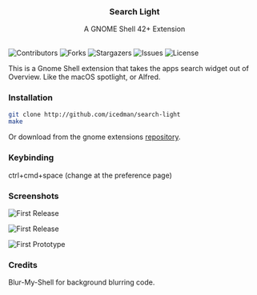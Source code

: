 <br/>
<p align="center">
  <h3 align="center">Search Light</h3>

  <p align="center">
    A GNOME Shell 42+ Extension
    <br/>
    <br/>
  </p>
</p>

![Contributors](https://img.shields.io/github/contributors/icedman/search-light?color=dark-green) ![Forks](https://img.shields.io/github/forks/icedman/search-light?style=social) ![Stargazers](https://img.shields.io/github/stars/icedman/search-light?style=social) ![Issues](https://img.shields.io/github/issues/icedman/search-light) ![License](https://img.shields.io/github/license/icedman/search-light) 

This is a Gnome Shell extension that takes the apps search widget out of Overview. Like the macOS spotlight, or Alfred.

### Installation

```sh
git clone http://github.com/icedman/search-light
make
```

Or download from the gnome extensions [repository](http://https://extensions.gnome.org/extension/5489/search-light/).

### Keybinding

ctrl+cmd+space (change at the preference page)

### Screenshots
![First Release](https://raw.githubusercontent.com/icedman/search-light/main/screenshots/Screenshot%20from%202022-11-03%2011-53-28.png)

![First Release](https://raw.githubusercontent.com/icedman/search-light/main/screenshots/Screenshot%20from%202022-11-03%2011-53-01.png)

![First Prototype](https://raw.githubusercontent.com/icedman/search-light/main/screenshots/screenshot.png)

### Credits

Blur-My-Shell for background blurring code.
